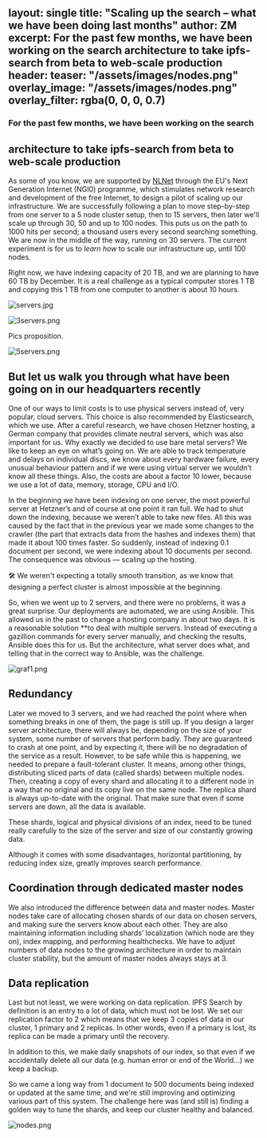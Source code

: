 layout: single
title:  "Scaling up the search – what we have been doing last months"
author: ZM
excerpt: For the past few months, we have been working on the search
architecture to take ipfs-search from beta to web-scale production
header:
  teaser: "/assets/images/nodes.png"
  overlay_image: "/assets/images/nodes.png"
  overlay_filter: rgba(0, 0, 0, 0.7)
---
### For the past few months, we have been working on the search
architecture to take ipfs-search from beta to web-scale production
---

As some of you know, we are supported by [NLNet](https://nlnet.nl/project/IPFS-search/) through the EU's Next Generation Internet (NGI0) programme, which stimulates network research and development of the free Internet, to design a pilot of scaling up our infrastructure. We are successfully following a plan to move step-by-step from one server to a 5 node cluster setup, then to 15 servers, then later we'll scale up through 30, 50 and up to 100 nodes. This puts us on the path to 1000 hits per second; a thousand users every second searching something. We are now in the middle of the way, running on 30 servers. The current experiment is for us to *learn how* to scale our infrastructure up, until 100 nodes.

Right now, we have indexing capacity of 20 TB, and we are planning to have 60 TB by December. It is a real challenge as a typical computer stores 1 TB and copying this 1 TB from one computer to another is about 10 hours.

![servers.jpg](https://s3-us-west-2.amazonaws.com/secure.notion-static.com/1e72c465-af63-4bec-8df3-45b9fbbf28f3/servers.jpg)

![3servers.png](https://s3-us-west-2.amazonaws.com/secure.notion-static.com/545a703a-7fb9-42ec-b441-c86b90e71350/3servers.png)

Pics proposition.

![5servers.png](https://s3-us-west-2.amazonaws.com/secure.notion-static.com/987faa5d-f05a-40ea-a76f-225c4315bd82/5servers.png)

## **But let us walk you through what have been going on in our headquarters recently**

One of our ways to limit costs is to use physical servers instead of, very popular, cloud servers. This choice is also recommended by Elasticsearch, which we use. After a careful research, we have chosen Hetzner hosting, a German company that provides climate neutral servers, which was also important for us. Why exactly we decided to use bare metal servers? We like to keep an eye on what’s going on. We are able to track temperature and delays on individual discs, we know about every hardware failure, every unusual behaviour pattern and if we were using virtual server we wouldn’t know all these things. Also, the costs are about a factor 10 lower, because we use a lot of data, memory, storage, CPU and I/O. 

In the beginning we have been indexing on one server, the most powerful server at Hetzner’s and of course at one point it ran full. We had to shut down the indexing, because we weren’t able to take new files. All this was caused by the fact that in the previous year we made some changes to the crawler (the part that extracts data from the hashes and indexes them) that made it about 100 times faster. So suddenly, instead of indexing 0.1 document per second, we were indexing about 10 documents per second. The consequence was obvious — scaling up the hosting. 

<aside>
🛠 We weren't expecting a totally smooth transition, as we know that designing a perfect cluster is almost impossible at the beginning.

</aside>

So, when we went up to 2 servers, and there were no problems, it was a great surprise. Our deployments are automated, we are using Ansible. This allowed us in the past to change a hosting company in about two days. It is a reasonable solution **to deal with multiple servers. Instead of executing a gazillion commands for every server manually, and checking the results, Ansible does this for us. But the architecture, what server does what, and telling that in the correct way to Ansible, was the challenge.

![graf1.png](https://s3-us-west-2.amazonaws.com/secure.notion-static.com/1c04d4b6-cb3f-4fed-b9c3-698ab064b4bd/graf1.png)

## Redundancy

Later we moved to 3 servers, and we had reached the point where when something breaks in one of them, the page is still up. If you design a larger server architecture, there will always be, depending on the size of your system, some number of servers that perform badly. They are guaranteed to crash at one point, and by expecting it, there will be no degradation of the service as a result. However, to be safe while this is happening, we needed to prepare a fault-tolerant cluster. It means, among other things, distributing sliced parts of data (called shards) between multiple nodes. Then, creating a copy of every shard and allocating it to a different node in a way that no original and its copy live on the same node. The replica shard is always up-to-date with the original. That make sure that even if some servers are down, all the data is available. 

These shards, logical and physical divisions of an index, need to be tuned really carefully to the size of the server and size of our constantly growing data. 

Although it comes with some disadvantages, horizontal partitioning, by reducing index size, greatly improves search performance.

## Coordination through dedicated master nodes

We also introduced the difference between data and master nodes. Master nodes take care of allocating chosen shards of our data on chosen servers, and making sure the servers know about each other. They are also maintaining information including shards’ localization (which node are they on), index mapping, and performing healthchecks. We have to adjust numbers of data nodes to the growing architecture in order to maintain cluster stability, but the amount of master nodes always stays at 3.

## Data replication

Last but not least, we were working on data replication. IPFS Search by definition is an entry to a lot of data, which must not be lost. We set our replication factor to 2 which means that we keep 3 copies of data in our cluster, 1 primary and 2 replicas. In other words, even if a primary is lost, its replica can be made a primary until the recovery.

In addition to this, we make daily snapshots of our index, so that even if we accidentally delete all our data (e.g. human error or end of the World...) we keep a backup.

So we came a long way from 1 document to 500 documents being indexed or updated at the same time, and we're still improving and optimizing various part of this system. The challenge here was (and still is) finding a golden way to tune the shards, and keep our cluster healthy and balanced.

![nodes.png](https://s3-us-west-2.amazonaws.com/secure.notion-static.com/f9ddc058-d22b-4b17-b65e-0cd9847c25bd/nodes.png)
